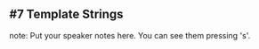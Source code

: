 ##  #7 Template Strings


note:
    Put your speaker notes here.
    You can see them pressing 's'.
